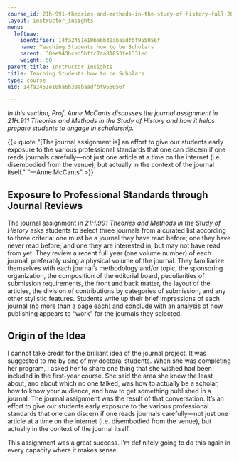 ```yaml
---
course_id: 21h-991-theories-and-methods-in-the-study-of-history-fall-2014
layout: instructor_insights
menu:
  leftnav:
    identifier: 14fa2451e10ba6b30abaadfbf955056f
    name: Teaching Students how to be Scholars
    parent: 30ee943bced5bffc7aa81853fe1331ed
    weight: 50
parent_title: Instructor Insights
title: Teaching Students how to be Scholars
type: course
uid: 14fa2451e10ba6b30abaadfbf955056f

---
```


_In this section, Prof. Anne McCants discusses the journal assignment in 21H.911 Theories and Methods in the Study of History and how it helps prepare students to engage in scholarship._

{{< quote "[The journal assignment is] an effort to give our students early exposure to the various professional standards that one can discern if one reads journals carefully—not just one article at a time on the internet (i.e. disembodied from the venue), but actually in the context of the journal itself." "—Anne McCants" >}}

Exposure to Professional Standards through Journal Reviews
----------------------------------------------------------

The journal assignment in _21H.991_ _Theories and Methods in the Study of History_ asks students to select three journals from a curated list according to three criteria: one must be a journal they have read before; one they have never read before; and one they are interested in, but may not have read from yet. They review a recent full year (one volume number) of each journal, preferably using a physical volume of the journal. They familiarize themselves with each journal’s methodology and/or topic, the sponsoring organization, the composition of the editorial board, peculiarities of submission requirements, the front and back matter, the layout of the articles, the division of contributions by categories of submission, and any other stylistic features. Students write up their brief impressions of each journal (no more than a page each) and conclude with an analysis of how publishing appears to “work” for the journals they selected.

Origin of the Idea
------------------

I cannot take credit for the brilliant idea of the journal project. It was suggested to me by one of my doctoral students. When she was completing her program, I asked her to share one thing that she wished had been included in the first-year course. She said the area she knew the least about, and about which no one talked, was how to actually be a scholar, how to know your audience, and how to get something published in a journal. The journal assignment was the result of that conversation. It’s an effort to give our students early exposure to the various professional standards that one can discern if one reads journals carefully—not just one article at a time on the internet (i.e. disembodied from the venue), but actually in the context of the journal itself.

This assignment was a great success. I’m definitely going to do this again in every capacity where it makes sense.